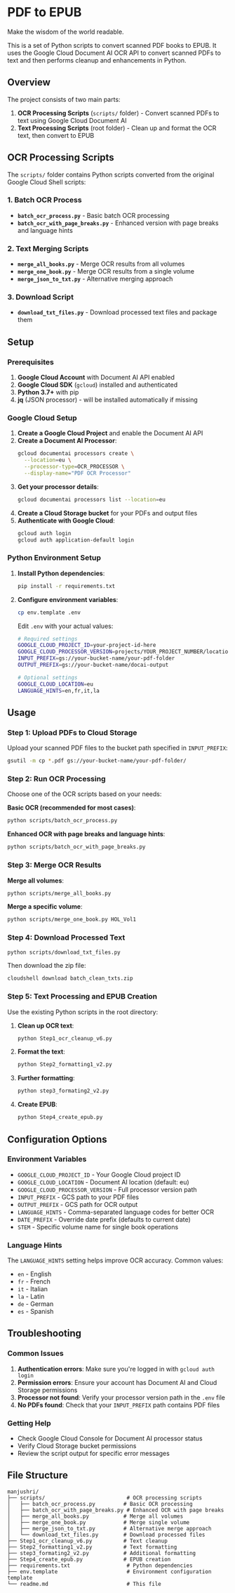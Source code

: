 # PDF to EPUB

Make the wisdom of the world readable.

This is a set of Python scripts to convert scanned PDF books to EPUB. It uses the Google Cloud Document AI OCR API to convert scanned PDFs to text and then performs cleanup and enhancements in Python.

## Overview

The project consists of two main parts:
1. **OCR Processing Scripts** (`scripts/` folder) - Convert scanned PDFs to text using Google Cloud Document AI
2. **Text Processing Scripts** (root folder) - Clean up and format the OCR text, then convert to EPUB

## OCR Processing Scripts

The `scripts/` folder contains Python scripts converted from the original Google Cloud Shell scripts:

### 1. Batch OCR Process
- **`batch_ocr_process.py`** - Basic batch OCR processing
- **`batch_ocr_with_page_breaks.py`** - Enhanced version with page breaks and language hints

### 2. Text Merging Scripts
- **`merge_all_books.py`** - Merge OCR results from all volumes
- **`merge_one_book.py`** - Merge OCR results from a single volume
- **`merge_json_to_txt.py`** - Alternative merging approach

### 3. Download Script
- **`download_txt_files.py`** - Download processed text files and package them

## Setup

### Prerequisites

1. **Google Cloud Account** with Document AI API enabled
2. **Google Cloud SDK** (`gcloud`) installed and authenticated
3. **Python 3.7+** with pip
4. **jq** (JSON processor) - will be installed automatically if missing

### Google Cloud Setup

1. **Create a Google Cloud Project** and enable the Document AI API
2. **Create a Document AI Processor**:
   ```bash
   gcloud documentai processors create \
     --location=eu \
     --processor-type=OCR_PROCESSOR \
     --display-name="PDF OCR Processor"
   ```
3. **Get your processor details**:
   ```bash
   gcloud documentai processors list --location=eu
   ```
4. **Create a Cloud Storage bucket** for your PDFs and output files
5. **Authenticate with Google Cloud**:
   ```bash
   gcloud auth login
   gcloud auth application-default login
   ```

### Python Environment Setup

1. **Install Python dependencies**:
   ```bash
   pip install -r requirements.txt
   ```

2. **Configure environment variables**:
   ```bash
   cp env.template .env
   ```
   
   Edit `.env` with your actual values:
   ```bash
   # Required settings
   GOOGLE_CLOUD_PROJECT_ID=your-project-id-here
   GOOGLE_CLOUD_PROCESSOR_VERSION=projects/YOUR_PROJECT_NUMBER/locations/eu/processors/YOUR_PROCESSOR_ID/processorVersions/YOUR_VERSION
   INPUT_PREFIX=gs://your-bucket-name/your-pdf-folder
   OUTPUT_PREFIX=gs://your-bucket-name/docai-output
   
   # Optional settings
   GOOGLE_CLOUD_LOCATION=eu
   LANGUAGE_HINTS=en,fr,it,la
   ```

## Usage

### Step 1: Upload PDFs to Cloud Storage

Upload your scanned PDF files to the bucket path specified in `INPUT_PREFIX`:
```bash
gsutil -m cp *.pdf gs://your-bucket-name/your-pdf-folder/
```

### Step 2: Run OCR Processing

Choose one of the OCR scripts based on your needs:

**Basic OCR (recommended for most cases)**:
```bash
python scripts/batch_ocr_process.py
```

**Enhanced OCR with page breaks and language hints**:
```bash
python scripts/batch_ocr_with_page_breaks.py
```

### Step 3: Merge OCR Results

**Merge all volumes**:
```bash
python scripts/merge_all_books.py
```

**Merge a specific volume**:
```bash
python scripts/merge_one_book.py HOL_Vol1
```

### Step 4: Download Processed Text

```bash
python scripts/download_txt_files.py
```

Then download the zip file:
```bash
cloudshell download batch_clean_txts.zip
```

### Step 5: Text Processing and EPUB Creation

Use the existing Python scripts in the root directory:

1. **Clean up OCR text**:
   ```bash
   python Step1_ocr_cleanup_v6.py
   ```

2. **Format the text**:
   ```bash
   python Step2_formatting1_v2.py
   ```

3. **Further formatting**:
   ```bash
   python step3_formating2_v2.py
   ```

4. **Create EPUB**:
   ```bash
   python Step4_create_epub.py
   ```

## Configuration Options

### Environment Variables

- `GOOGLE_CLOUD_PROJECT_ID` - Your Google Cloud project ID
- `GOOGLE_CLOUD_LOCATION` - Document AI location (default: eu)
- `GOOGLE_CLOUD_PROCESSOR_VERSION` - Full processor version path
- `INPUT_PREFIX` - GCS path to your PDF files
- `OUTPUT_PREFIX` - GCS path for OCR output
- `LANGUAGE_HINTS` - Comma-separated language codes for better OCR
- `DATE_PREFIX` - Override date prefix (defaults to current date)
- `STEM` - Specific volume name for single book operations

### Language Hints

The `LANGUAGE_HINTS` setting helps improve OCR accuracy. Common values:
- `en` - English
- `fr` - French  
- `it` - Italian
- `la` - Latin
- `de` - German
- `es` - Spanish

## Troubleshooting

### Common Issues

1. **Authentication errors**: Make sure you're logged in with `gcloud auth login`
2. **Permission errors**: Ensure your account has Document AI and Cloud Storage permissions
3. **Processor not found**: Verify your processor version path in the `.env` file
4. **No PDFs found**: Check that your `INPUT_PREFIX` path contains PDF files

### Getting Help

- Check Google Cloud Console for Document AI processor status
- Verify Cloud Storage bucket permissions
- Review the script output for specific error messages

## File Structure

```
manjushri/
├── scripts/                          # OCR processing scripts
│   ├── batch_ocr_process.py         # Basic OCR processing
│   ├── batch_ocr_with_page_breaks.py # Enhanced OCR with page breaks
│   ├── merge_all_books.py           # Merge all volumes
│   ├── merge_one_book.py            # Merge single volume
│   ├── merge_json_to_txt.py         # Alternative merge approach
│   └── download_txt_files.py        # Download processed files
├── Step1_ocr_cleanup_v6.py          # Text cleanup
├── Step2_formatting1_v2.py          # Text formatting
├── step3_formating2_v2.py           # Additional formatting
├── Step4_create_epub.py             # EPUB creation
├── requirements.txt                  # Python dependencies
├── env.template                      # Environment configuration template
└── readme.md                         # This file
```